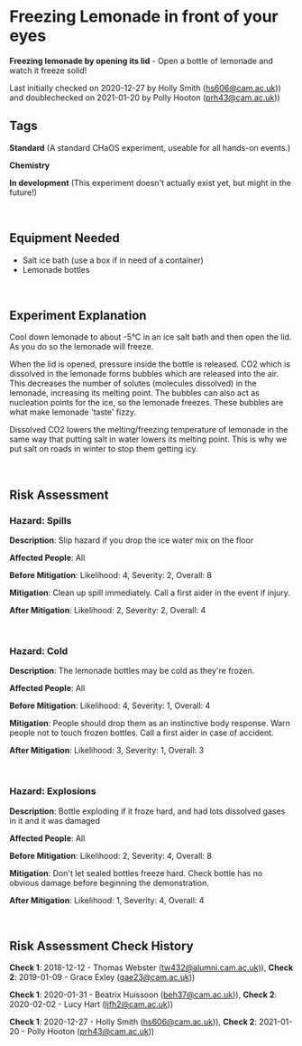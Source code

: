 # Freezing Lemonade in front of your eyes

**Freezing lemonade by opening its lid** - Open a bottle of lemonade and watch it freeze solid!

Last initially checked on 2020-12-27 by Holly Smith (hs606@cam.ac.uk)) and doublechecked on 2021-01-20 by Polly Hooton (prh43@cam.ac.uk))

## Tags
<!--- Start Tags (DO NOT REMOVE THIS COMMENT) --->

**Standard** (A standard CHaOS experiment, useable for all hands-on events.)

**Chemistry**

**In development** (This experiment doesn't actually exist yet, but might in the future!)
<!--- End Tags (DO NOT REMOVE THIS COMMENT) --->

<br/>

## Equipment Needed 
- Salt ice bath (use a box if in need of a container)
- Lemonade bottles

<br/>

## Experiment Explanation 

Cool down lemonade to about -5°C in an ice salt bath and then open the lid. As you do so the lemonade will freeze. 

When the lid is opened, pressure inside the bottle is released. CO2 which is dissolved in the lemonade forms bubbles which are released into the air. This decreases the number of solutes (molecules dissolved) in the lemonade, increasing its melting point. The bubbles can also act as nucleation points for the ice, so the lemonade freezes. These bubbles are what make lemonade 'taste' fizzy.

Dissolved CO2 lowers the melting/freezing temperature of lemonade in the same way that putting salt in water lowers its melting point. This is why we put salt on roads in winter to stop them getting icy.



<br/>

## Risk Assessment

### **Hazard**: Spills

**Description**: Slip hazard if you drop the ice water mix on the floor

**Affected People**: All

**Before Mitigation**: Likelihood: 4, Severity: 2, Overall: 8

**Mitigation**: Clean up spill immediately. Call a first aider in the event if injury.

**After Mitigation**: Likelihood: 2, Severity: 2, Overall: 4

<br/>

### **Hazard**: Cold

**Description**: The lemonade bottles may be cold as they're frozen.

**Affected People**: All

**Before Mitigation**: Likelihood: 4, Severity: 1, Overall: 4

**Mitigation**: People should drop them as an instinctive body response. Warn people not to touch frozen bottles. Call a first aider in case of accident.

**After Mitigation**: Likelihood: 3, Severity: 1, Overall: 3

<br/>

### **Hazard**: Explosions

**Description**: Bottle exploding if it froze hard, and had lots dissolved gases in it and it was damaged

**Affected People**: All

**Before Mitigation**: Likelihood: 2, Severity: 4, Overall: 8

**Mitigation**: Don't let sealed bottles freeze hard. Check bottle has no obvious damage before beginning the demonstration.

**After Mitigation**: Likelihood: 1, Severity: 4, Overall: 4

<br/>

## Risk Assessment Check History 

**Check 1**: 2018-12-12 - Thomas Webster (tw432@alumni.cam.ac.uk)), **Check 2**: 2019-01-09 - Grace Exley (gae23@cam.ac.uk))

**Check 1**: 2020-01-31 - Beatrix Huissoon (beh37@cam.ac.uk)), **Check 2**: 2020-02-02 - Lucy Hart (ljfh2@cam.ac.uk))

**Check 1**: 2020-12-27 - Holly Smith (hs606@cam.ac.uk)), **Check 2**: 2021-01-20 - Polly Hooton (prh43@cam.ac.uk))